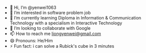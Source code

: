- 👋 Hi, I’m @yenwei1063
- 👀 I’m interested in software problem job
- 🌱 I’m currently learning Diploma in Information & Communication Technology with a specialism in Interactive Technology
- 💞️ I’m looking to collaborate with Google
- 📫 How to reach me liongyenwei@gmail.com  
- 😄 Pronouns: He/Him
- ⚡ Fun fact: i can solve a Rubick's cube in 3 minutes

<!---
yenwei1063/yenwei1063 is a ✨ special ✨ repository because its `README.md` (this file) appears on your GitHub profile.
You can click the Preview link to take a look at your changes.
--->
